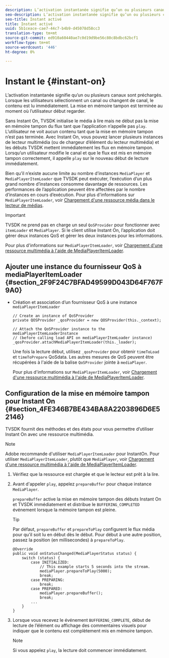 ```yaml
---
description: L’activation instantanée signifie qu’un ou plusieurs canaux sont préchargés. Lorsque les utilisateurs sélectionnent un canal ou changent de canal, le contenu est lu immédiatement. La mise en mémoire tampon est terminée au moment où l’utilisateur début regarder.
seo-description: L’activation instantanée signifie qu’un ou plusieurs canaux sont préchargés. Lorsque les utilisateurs sélectionnent un canal ou changent de canal, le contenu est lu immédiatement. La mise en mémoire tampon est terminée au moment où l’utilisateur début regarder.
seo-title: Instant activé
title: Instant activé
uuid: 5b1ceace-cae7-44c7-b4b9-d45078d58cc3
translation-type: tm+mt
source-git-commit: ed910a60440ae7c0d19d9be56c80c8bdbc62bcf1
workflow-type: tm+mt
source-wordcount: '446'
ht-degree: 0%

---
```



# Instant le {#instant-on}

L’activation instantanée signifie qu’un ou plusieurs canaux sont préchargés. Lorsque les utilisateurs sélectionnent un canal ou changent de canal, le contenu est lu immédiatement. La mise en mémoire tampon est terminée au moment où l’utilisateur début regarder.

Sans Instant On, TVSDK initialise le média à lire mais ne début pas la mise en mémoire tampon du flux tant que l’application n’appelle pas `play`. L’utilisateur ne voit aucun contenu tant que la mise en mémoire tampon n’est pas terminée. Avec Instant On, vous pouvez lancer plusieurs instances de lecteur multimédia (ou de chargeur d’élément du lecteur multimédia) et les débuts TVSDK mettent immédiatement les flux en mémoire tampon. Lorsqu’un utilisateur modifie le canal et que le flux est mis en mémoire tampon correctement, il appelle `play` sur le nouveau début de lecture immédiatement.

Bien qu’il n’existe aucune limite au nombre d’instances `MediaPlayer` et `MediaPlayerItemLoader` que TVSDK peut exécuter, l’exécution d’un plus grand nombre d’instances consomme davantage de ressources. Les performances de l’application peuvent être affectées par le nombre d’instances en cours d’exécution. Pour plus d&#39;informations sur `MediaPlayerItemLoader`, voir [Chargement d&#39;une ressource média dans le lecteur de médias](../../../tvsdk-3x-android-prog/android-3x-content-playback-options-android2/mediaplayer-initialize-for-video/android-3x-media-resource-load.md).

>[!IMPORTANT]
>
>TVSDK ne prend pas en charge un seul `QoSProvider` pour fonctionner avec `itemLoader` et `MediaPlayer`. Si le client utilise Instant On, l’application doit gérer deux instances QoS et gérer les deux instances pour les informations.

Pour plus d&#39;informations sur `MediaPlayerItemLoader`, voir [Chargement d&#39;une ressource multimédia à l&#39;aide de MediaPlayerItemLoader](../../../tvsdk-3x-android-prog/android-3x-content-playback-options-android2/mediaplayer-initialize-for-video/android-3x-media-resource-mediaplayeritemloader.md).

## Ajouter une instance du fournisseur QoS à mediaPlayerItemLoader {#section_2F9F24C7BFAD49599D043D64F767F9A0}

* Création et association d’un fournisseur QoS à une instance `mediaPlayerItemLoader`

   ```
   // Create an instance of QoSProvider  
   private QOSProvider _qosProvider = new QOSProvider(this._context);  
   
   // Attach the QoSProvider instance to the mediaPlayerItemLoaderInstance  
   // (before calling load API on mediaPlayerItemLoader instance)  
   _qosProvider.attachMediaPlayerItemLoader(this._loader); 
   ```

   Une fois la lecture début, utilisez `_qosProvider` pour obtenir `timeToLoad` et `timeToPrepare` QoSdata. Les autres mesures de QoS peuvent être récupérées à l&#39;aide de la balise `QoSProvider` jointe à `mediaPlayer`.

   Pour plus d&#39;informations sur `MediaPlayerItemLoader`, voir [Chargement d&#39;une ressource multimédia à l&#39;aide de MediaPlayerItemLoader](../../../tvsdk-3x-android-prog/android-3x-content-playback-options-android2/mediaplayer-initialize-for-video/android-3x-media-resource-mediaplayeritemloader.md).

## Configuration de la mise en mémoire tampon pour Instant On {#section_4FE346B7BE434BA8A2203896D6E52146}

TVSDK fournit des méthodes et des états pour vous permettre d’utiliser Instant On avec une ressource multimédia.

>[!NOTE]
>
>Adobe recommande d&#39;utiliser `MediaPlayerItemLoader` pour InstantOn. Pour utiliser `MediaPlayerItemLoader`, plutôt que `MediaPlayer`, voir [Chargement d&#39;une ressource multimédia à l&#39;aide de MediaPlayerItemLoader](../../../tvsdk-3x-android-prog/android-3x-content-playback-options-android2/mediaplayer-initialize-for-video/android-3x-media-resource-mediaplayeritemloader.md).

1. Vérifiez que la ressource est chargée et que le lecteur est prêt à la lire.
1. Avant d&#39;appeler `play`, appelez `prepareBuffer` pour chaque instance `MediaPlayer`.

   `prepareBuffer` active la mise en mémoire tampon des débuts Instant On et TVSDK immédiatement et distribue le  `BUFFERING_COMPLETED` événement lorsque la mémoire tampon est pleine.

   >[!TIP]
   >
   >Par défaut, `prepareBuffer` et `prepareToPlay` configurent le flux média pour qu’il soit lu en début dès le début. Pour début à une autre position, passez la position (en millisecondes) à `prepareToPlay`.

   ```
   @Override 
   public void onStatusChanged(MediaPlayerStatus status) { 
       switch (status) { 
           case INITIALIZED: 
               // This example starts 5 seconds into the stream. 
               mediaPlayer.prepareToPlay(5000); 
               break; 
           case PREPARING: 
               break; 
           case PREPARED: 
               mediaPlayer.prepareBuffer(); 
               break; 
           ... 
       } 
   }
   ```

1. Lorsque vous recevez le événement `BUFFERING_COMPLETE`, début de lecture de l’élément ou affichage des commentaires visuels pour indiquer que le contenu est complètement mis en mémoire tampon.

   >[!NOTE]
   >
   >Si vous appelez `play`, la lecture doit commencer immédiatement.
